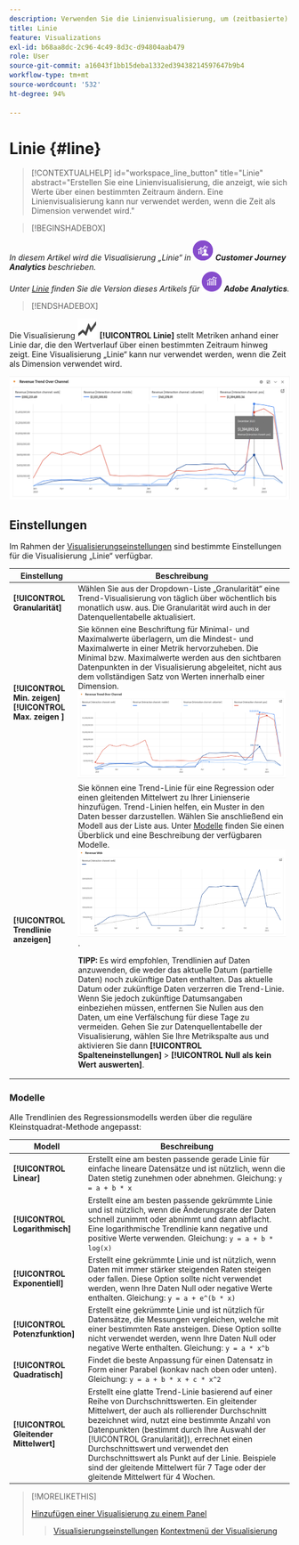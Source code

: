 ```yaml
---
description: Verwenden Sie die Linienvisualisierung, um (zeitbasierte) Datensätze darzustellen.
title: Linie
feature: Visualizations
exl-id: b68aa8dc-2c96-4c49-8d3c-d94804aab479
role: User
source-git-commit: a16043f1bb15deba1332ed39438214597647b9b4
workflow-type: tm+mt
source-wordcount: '532'
ht-degree: 94%

---
```


# Linie {#line}

<!-- markdownlint-disable MD034 -->

>[!CONTEXTUALHELP]
>id="workspace_line_button"
>title="Linie"
>abstract="Erstellen Sie eine Linienvisualisierung, die anzeigt, wie sich Werte über einen bestimmten Zeitraum ändern. Eine Linienvisualisierung kann nur verwendet werden, wenn die Zeit als Dimension verwendet wird."

<!-- markdownlint-enable MD034 -->


>[!BEGINSHADEBOX]

_In diesem Artikel wird die Visualisierung „Linie“ in_ ![CustomerJourneyAnalytics](/help/assets/icons/CustomerJourneyAnalytics.svg) _**Customer Journey Analytics** beschrieben._<br/>_Unter [Linie](https://experienceleague.adobe.com/de/docs/analytics/analyze/analysis-workspace/visualizations/line) finden Sie die Version dieses Artikels für_ ![AdobeAnalytics](/help/assets/icons/AdobeAnalytics.svg) _**Adobe Analytics**._

>[!ENDSHADEBOX]


Die Visualisierung ![GraphTrend](/help/assets/icons/GraphTrend.svg) **[!UICONTROL Linie]** stellt Metriken anhand einer Linie dar, die den Wertverlauf über einen bestimmten Zeitraum hinweg zeigt. Eine Visualisierung „Linie“ kann nur verwendet werden, wenn die Zeit als Dimension verwendet wird.

![Linienvisualisierung](assets/line-viz.png)


## Einstellungen

Im Rahmen der [Visualisierungseinstellungen](freeform-analysis-visualizations.md#settings) sind bestimmte Einstellungen für die Visualisierung „Linie“ verfügbar.

| Einstellung | Beschreibung |
|---|---|
| **[!UICONTROL Granularität]** | Wählen Sie aus der Dropdown-Liste „Granularität“ eine Trend-Visualisierung von täglich über wöchentlich bis monatlich usw. aus. Die Granularität wird auch in der Datenquellentabelle aktualisiert. |
| **[!UICONTROL Min. zeigen]** <br/>**[!UICONTROL Max. zeigen ]** | Sie können eine Beschriftung für Minimal- und Maximalwerte überlagern, um die Mindest- und Maximalwerte in einer Metrik hervorzuheben. Die Minimal bzw. Maximalwerte werden aus den sichtbaren Datenpunkten in der Visualisierung abgeleitet, nicht aus dem vollständigen Satz von Werten innerhalb einer Dimension.<br/>![Eine Überlagerung mit der Beschriftung für den Minimal- und Maximalwert](assets/min-max-labels.png) |
| **[!UICONTROL Trendlinie anzeigen]** | Sie können eine Trend-Linie für eine Regression oder einen gleitenden Mittelwert zu Ihrer Linienserie hinzufügen. Trend-Linien helfen, ein Muster in den Daten besser darzustellen. Wählen Sie anschließend ein Modell aus der Liste aus. Unter [Modelle](#models) finden Sie einen Überblick und eine Beschreibung der verfügbaren Modelle.<br/>![Lineare Trend-Linie](assets/show-linear-trendline.png).<p>**TIPP:** Es wird empfohlen, Trendlinien auf Daten anzuwenden, die weder das aktuelle Datum (partielle Daten) noch zukünftige Daten enthalten. Das aktuelle Datum oder zukünftige Daten verzerren die Trend-Linie. Wenn Sie jedoch zukünftige Datumsangaben einbeziehen müssen, entfernen Sie Nullen aus den Daten, um eine Verfälschung für diese Tage zu vermeiden. Gehen Sie zur Datenquellentabelle der Visualisierung, wählen Sie Ihre Metrikspalte aus und aktivieren Sie dann **[!UICONTROL Spalteneinstellungen]** > **[!UICONTROL Null als kein Wert auswerten]**.</p> |

### Modelle

Alle Trendlinien des Regressionsmodells werden über die reguläre Kleinstquadrat-Methode angepasst:

| Modell | Beschreibung |
| --- | --- |
| **[!UICONTROL Linear]** | Erstellt eine am besten passende gerade Linie für einfache lineare Datensätze und ist nützlich, wenn die Daten stetig zunehmen oder abnehmen. Gleichung: `y = a + b * x` |
| **[!UICONTROL Logarithmisch]** | Erstellt eine am besten passende gekrümmte Linie und ist nützlich, wenn die Änderungsrate der Daten schnell zunimmt oder abnimmt und dann abflacht. Eine logarithmische Trendlinie kann negative und positive Werte verwenden. Gleichung: `y = a + b * log(x)` |
| **[!UICONTROL Exponentiell]** | Erstellt eine gekrümmte Linie und ist nützlich, wenn Daten mit immer stärker steigenden Raten steigen oder fallen. Diese Option sollte nicht verwendet werden, wenn Ihre Daten Null oder negative Werte enthalten. Gleichung: `y = a + e^(b * x)` |
| **[!UICONTROL Potenzfunktion]** | Erstellt eine gekrümmte Linie und ist nützlich für Datensätze, die Messungen vergleichen, welche mit einer bestimmten Rate ansteigen. Diese Option sollte nicht verwendet werden, wenn Ihre Daten Null oder negative Werte enthalten. Gleichung: `y = a * x^b` |
| **[!UICONTROL Quadratisch]** | Findet die beste Anpassung für einen Datensatz in Form einer Parabel (konkav nach oben oder unten). Gleichung: `y = a + b * x + c * x^2` |
| **[!UICONTROL Gleitender Mittelwert]** | Erstellt eine glatte Trend-Linie basierend auf einer Reihe von Durchschnittswerten. Ein gleitender Mittelwert, der auch als rollierender Durchschnitt bezeichnet wird, nutzt eine bestimmte Anzahl von Datenpunkten (bestimmt durch Ihre Auswahl der [!UICONTROL Granularität]), errechnet einen Durchschnittswert und verwendet den Durchschnittswert als Punkt auf der Linie. Beispiele sind der gleitende Mittelwert für 7 Tage oder der gleitende Mittelwert für 4 Wochen. |

>[!MORELIKETHIS]
>
>[Hinzufügen einer Visualisierung zu einem Panel](/help/analysis-workspace/visualizations/freeform-analysis-visualizations.md#add-visualizations-to-a-panel)
>>[Visualisierungseinstellungen](/help/analysis-workspace/visualizations/freeform-analysis-visualizations.md#settings)
>>[Kontextmenü der Visualisierung](/help/analysis-workspace/visualizations/freeform-analysis-visualizations.md#context-menu)
>

